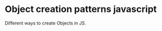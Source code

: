Object creation patterns javascript
================================

Different ways to create Objects in JS.
